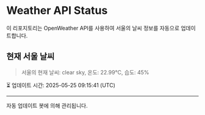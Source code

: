 
# Weather API Status

이 리포지토리는 OpenWeather API를 사용하여 서울의 날씨 정보를 자동으로 업데이트합니다.

## 현재 서울 날씨
> 서울의 현재 날씨: clear sky, 온도: 22.99°C, 습도: 45%

⏳ 업데이트 시간: 2025-05-25 09:15:41 (UTC)

---
자동 업데이트 봇에 의해 관리됩니다.
